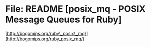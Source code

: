 <!--
id: 315274022
link: http://tumblr.atmos.org/post/315274022/file-readme-posix-mq-posix-message-queues-for-ruby
slug: file-readme-posix-mq-posix-message-queues-for-ruby
date: Sun Jan 03 2010 14:54:27 GMT-0800 (PST)
publish: 2010-01-03
tags: 
title: File: README [posix_mq - POSIX Message Queues for Ruby]
-->


File: README [posix_mq - POSIX Message Queues for Ruby]
=======================================================

[http://bogomips.org/ruby\_posix\_mq/](http://bogomips.org/ruby_posix_mq/)

